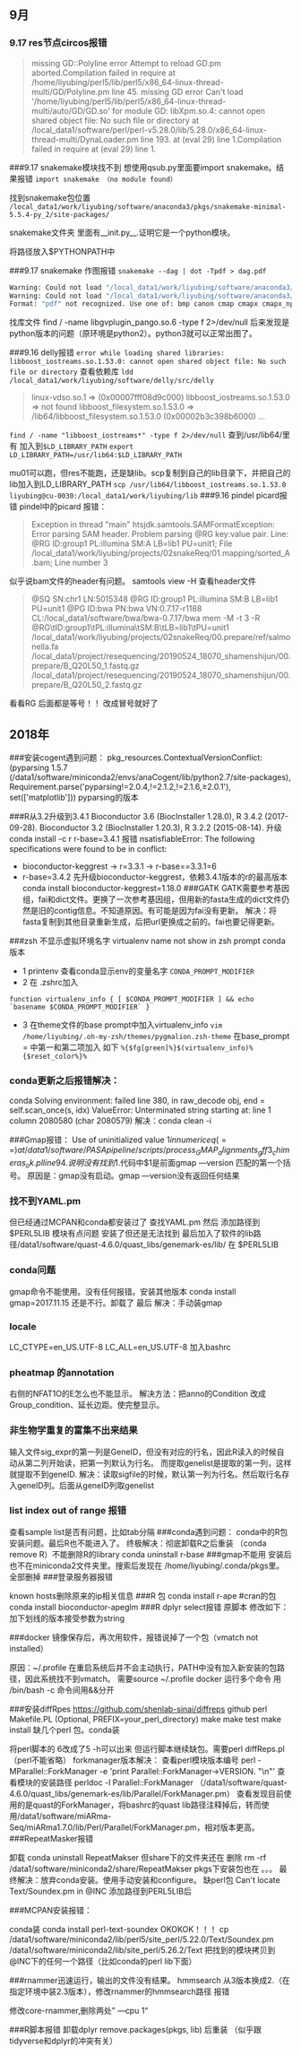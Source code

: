 ## 9月
### 9.17 res节点circos报错
>missing GD::Polyline
  error Attempt to reload GD.pm aborted.Compilation failed in require at /home/liyubing/perl5/lib/perl5/x86_64-linux-thread-multi/GD/Polyline.pm line 45.
missing GD
  error Can't load '/home/liyubing/perl5/lib/perl5/x86_64-linux-thread-multi/auto/GD/GD.so' for module GD: libXpm.so.4: cannot open shared object file: No such file or directory at /local_data1/software/perl/perl-v5.28.0/lib/5.28.0/x86_64-linux-thread-multi/DynaLoader.pm line 193. at (eval 29) line 1.Compilation failed in require at (eval 29) line 1.
  
###9.17 snakemake模块找不到
想使用qsub.py里面要import snakemake。结果报错
`import snakemake （no module found）`

找到snakemake包位置 `/local_data1/work/liyubing/software/anaconda3/pkgs/snakemake-minimal-5.5.4-py_2/site-packages/ `

snakemake文件夹 里面有__init.py__.证明它是一个python模块。

将路径放入$PYTHONPATH中

###9.17 snakemake 作图报错
`snakemake --dag | dot -Tpdf > dag.pdf`

```bash
Warning: Could not load "/local_data1/work/liyubing/software/anaconda3/lib/graphviz/libgvplugin_pango.so.6" - file not found
Warning: Could not load "/local_data1/work/liyubing/software/anaconda3/lib/graphviz/libgvplugin_pango.so.6" - file not found
Format: "pdf" not recognized. Use one of: bmp canon cmap cmapx cmapx_np dot eps fig gv ico imap imap_np ismap jpe jpeg jpg pdf pic plain plain-ext png pov ps ps2 svg svgz tif tiff tk vml vmlz xdot xdot1.2 xdot1.4
```
找库文件
find / -name libgvplugin_pango.so.6 -type f 2>/dev/null
后来发现是python版本的问题（原环境是python2）。python3就可以正常出图了。

###9.16 delly报错
`error while loading shared libraries: libboost_iostreams.so.1.53.0: cannot open shared object file: No such file or directory`
查看依赖库
`ldd /local_data1/work/liyubing/software/delly/src/delly `
>linux-vdso.so.1 =>  (0x00007fff08d9c000)
libboost_iostreams.so.1.53.0 => not found
libboost_filesystem.so.1.53.0 => /lib64/libboost_filesystem.so.1.53.0 (0x00002b3c398b6000)
   ...
   
`find / -name "libboost_iostreams*" -type f 2>/dev/null`
查到/usr/lib64/里有 加入到`$LD_LIBRARY_PATH`
`export LD_LIBRARY_PATH=/usr/lib64:$LD_LIBRARY_PATH`

mu01可以跑，但res不能跑，还是缺lib。scp复制到自己的lib目录下，并把自己的lib加入到LD_LIBRARY_PATH
`scp /usr/lib64/libboost_iostreams.so.1.53.0 liyubing@cu-0030:/local_data1/work/liyubing/lib`
###9.16 pindel picard报错
pindel中的picard 报错：
>Exception in thread "main" htsjdk.samtools.SAMFormatException: Error parsing SAM header. Problem parsing @RG key:value pair. Line:
@RG     ID:group1       PL:illumina     SM:A    LB=lib1 PU=unit1; File /local_data1/work/liyubing/projects/02snakeReq/01.mapping/sorted_A.bam; Line number 3

似乎说bam文件的header有问题。
samtools view -H 查看header文件
>@SQ    SN:chr1    LN:5015348
@RG    ID:group1    PL:illumina    SM:B    LB=lib1    PU=unit1
@PG    ID:bwa    PN:bwa    VN:0.7.17-r1188    CL:/local_data1/software/bwa/bwa-0.7.17/bwa mem -M -t 3 -R @RG\tID:group1\tPL:illumina\tSM:B\tLB=lib1\tPU=unit1 /local_data1/work/liyubing/projects/02snakeReq/00.prepare/ref/salmonella.fa /local_data1/project/resequencing/20190524_18070_shamenshijun/00.prepare/B_Q20L50_1.fastq.gz /local_data1/project/resequencing/20190524_18070_shamenshijun/00.prepare/B_Q20L50_2.fastq.gz

看看RG 后面都是等号！！ 改成冒号就好了
## 2018年
###安装cogent遇到问题：
pkg_resources.ContextualVersionConflict: (pyparsing 1.5.7 (/data1/software/miniconda2/envs/anaCogent/lib/python2.7/site-packages), Requirement.parse('pyparsing!=2.0.4,!=2.1.2,!=2.1.6,≥2.0.1'), set(['matplotlib']))
pyparsing的版本

###R从3.2升级到3.4.1
Bioconductor 3.6 (BiocInstaller 1.28.0), R 3.4.2 (2017-09-28).
Bioconductor 3.2 (BiocInstaller 1.20.3), R 3.2.2 (2015-08-14).
升级 conda install -c r r-base=3.4.1
报错
nsatisfiableError: The following specifications were found to be in conflict:
  - bioconductor-keggrest -> r=3.3.1 -> r-base==3.3.1=6
  - r-base=3.4.2
先升级bioconductor-keggrest，依赖3.4.1版本的r的最高版本
 conda install bioconductor-keggrest=1.18.0
###GATK
GATK需要参考基因组，fai和dict文件。更换了一次参考基因组，但用新的fasta生成的dict文件仍然是旧的contig信息。不知道原因。有可能是因为fai没有更新。
解决：将fasta复制到其他目录重新生成，后把url更换成之前的。fai也要记得更新。

###zsh 不显示虚拟环境名字
virtualenv name not show in zsh prompt
conda版本
* 1 printenv 查看conda显示env的变量名字 `CONDA_PROMPT_MODIFIER`
* 2 在 .zshrc加入
```
function virtualenv_info { [ $CONDA_PROMPT_MODIFIER ] && echo `basename $CONDA_PROMPT_MODIFIER` }
```
* 3 在theme文件的base prompt中加入virtualenv_info
`vim /home/liyubing/.oh-my-zsh/themes/pygmalion.zsh-theme`
在base_prompt = 中第一和第二项加入 如下
`%{$fg[green]%}$(virtualenv_info)%{$reset_color%}%`


### conda更新之后报错解决：
conda Solving environment: 
failed line 380, in raw_decode         obj, end = self.scan_once(s, idx)     ValueError: Unterminated string starting at: line 1 column 2080580 (char 2080579)
解决：conda clean -i

###Gmap报错：
Use of uninitialized value $1 in numeric eq (==) at /data1/software/PASApipeline/scripts/process_GMAP_alignments_gff3_chimeras_ok.pl line 94.
说明没有找到$1.代码中$1是前面gmap —version 匹配的第一个括号。
原因是：gmap没有启动。gmap —version没有返回任何结果


### 找不到YAML.pm
 但已经通过MCPAN和conda都安装过了
查找YAML.pm 然后
添加路径到$PERL5LIB
模块有点问题 安装了但还是无法找到 最后加入了软件的lib路径/data1/software/quast-4.6.0/quast_libs/genemark-es/lib/ 在 $PERL5LIB

### conda问题
gmap命令不能使用。没有任何报错。安装其他版本
conda install gmap=2017.11.15
还是不行。卸载了
最后 解决：手动装gmap
### locale

LC_CTYPE=en_US.UTF-8
LC_ALL=en_US.UTF-8
加入bashrc

### pheatmap 的annotation
右侧的NFAT1O的E怎么也不能显示。
解决方法：把anno的Condition 改成Group_condition、延长边距。使完整显示。



### 非生物学重复的富集不出来结果
输入文件sig_expr的第一列是GeneID，但没有对应的行名，因此R读入的时候自动从第二列开始读，把第一列默认为行名。
而提取genelist是提取的第一列，这样就提取不到geneID.
解决：读取sigfile的时候，默认第一列为行名。然后取行名存入geneID列。后面从geneID列取genelist
### list index out of range 报错
查看sample list是否有问题，比如tab分隔
###conda遇到问题：
conda中的R包安装问题。最后R也不能进入了。
终极解决：彻底卸载R之后重装
（conda remove R）不能删除R的library
 conda uninstall r-base
###gmap不能用
安装后也不在miniconda2文件夹里。搜索后发现在
/home/liyubing/.conda/pkgs里。全部删掉
###登录服务器报错

known hosts删除原来的ip相关信息
###R 包
conda install r-ape #cran的包
conda install bioconductor-apeglm
###R dplyr select报错
原脚本
修改如下：加下划线的版本接受参数为string

###docker 
镜像保存后，再次用软件，报错说掉了一个包（vmatch not installed）

原因：~/.profile 在重启系统后并不会主动执行，PATH中没有加入新安装的包路径，因此系统找不到vmatch。
需要source ~/.profile
docker 运行多个命令 
用 /bin/bash -c 命令间用&&分开

###安装diffRpes 
https://github.com/shenlab-sinai/diffreps
github 
perl Makefile.PL (Optional, PREFIX=your_perl_directory)
make
make test
make install
缺几个perl 包。conda装

将perl脚本的 6改成了5
-h可以出来 但运行脚本继续缺包。需要perl diffReps.pl （perl不能省略）
forkmanager版本解决：
查看perl模块版本编号
perl -MParallel::ForkManager -e 'print Parallel::ForkManager->VERSION. "\n"'
查看模块的安装路径
perldoc -l Parallel::ForkManager
（/data1/software/quast-4.6.0/quast_libs/genemark-es/lib/Parallel/ForkManager.pm）
查看发现目前使用的是quast的ForkManager，将bashrc的quast lib路径注释掉后，转而使用/data1/software/miARma-Seq/miARma1.7.0/lib/Perl/Parallel/ForkManager.pm，相对版本更高。
###RepeatMasker报错
 
卸载
conda uninstall RepeatMakser
但share下的文件夹还在 删除
rm -rf /data1/software/miniconda2/share/RepeatMakser
pkgs下安装包也在
。。。
最终解决：放弃conda安装。使用手动安装和configure。
缺perl包
Can't locate Text/Soundex.pm in @INC
添加路径到PERL5LIB后


###MCPAN安装报错：

conda装
conda install perl-text-soundex
OKOKOK！！！
 cp /data1/software/miniconda2/lib/perl5/site_perl/5.22.0/Text/Soundex.pm /data1/software/miniconda2/lib/site_perl/5.26.2/Text
把找到的模块拷贝到 @INC下的任何一个路径（比如conda的perl lib下面）

###rnammer迅速运行，输出的文件没有结果。
hmmsearch 从3版本换成2.（在指定环境中装2.3版本），修改rnammer的hmmsearch路径
报错

修改core-rnammer,删除两处” —cpu 1“

###R脚本报错
卸载dplyr  remove.packages(pkgs, lib)
后重装
（似乎跟tidyverse和dplyr的冲突有关）
